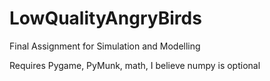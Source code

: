 # LowQualityAngryBirds
Final Assignment for Simulation and Modelling

Requires Pygame, PyMunk, math, I believe numpy is optional

